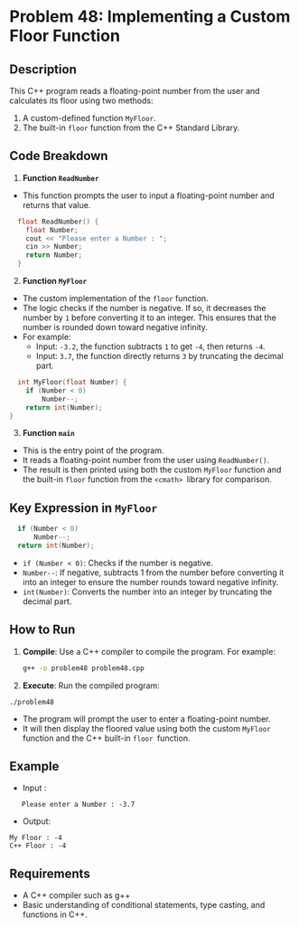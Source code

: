 # Problem 48: Implementing a Custom Floor Function

## Description
This C++ program reads a floating-point number from the user and calculates its floor using two methods:
1. A custom-defined function `MyFloor`.
2. The built-in `floor` function from the C++ Standard Library.

## Code Breakdown

1. **Function `ReadNumber`**
* This function prompts the user to input a floating-point number and returns that value.
```cpp
  float ReadNumber() {
    float Number;
    cout << "Please enter a Number : ";
    cin >> Number;
    return Number;
  }
```
2. **Function `MyFloor`**
* The custom implementation of the `floor` function.
* The logic checks if the number is negative. If so, it decreases the number by `1` before converting it to an integer. This ensures that the number is rounded down toward negative infinity.
* For example:
  * Input: `-3.2`, the function subtracts `1` to get `-4`, then returns `-4`.
  * Input: `3.7`, the function directly returns `3` by truncating the decimal part.
```cpp
  int MyFloor(float Number) {
    if (Number < 0)
        Number--;
    return int(Number);
}
```
3. **Function `main`**
* This is the entry point of the program.
* It reads a floating-point number from the user using `ReadNumber()`.
* The result is then printed using both the custom `MyFloor` function and the built-in `floor` function from the `<cmath> `library for comparison.

## Key Expression in `MyFloor`

```Cpp
  if (Number < 0)
      Number--;
  return int(Number);
```
* `if (Number < 0)`: Checks if the number is negative.
* `Number--`: If negative, subtracts 1 from the number before converting it into an integer to ensure the number rounds toward negative infinity.
* `int(Number)`: Converts the number into an integer by truncating the decimal part.
## How to Run
1. **Compile**: Use a C++ compiler to compile the program. For example:
   ```bash
   g++ -o problem48 problem48.cpp
   ```

 2. **Execute**: Run the compiled program:
 ```
./problem48
 ```
* The program will prompt the user to enter a floating-point number.
* It will then display the floored value using both the custom `MyFloor` function and the C++ built-in `floor `function.

## Example
- Input :
 ```
	Please enter a Number : -3.7
 ```
 -  Output:
```
My Floor : -4
C++ Floor : -4
```

## Requirements
- A C++ compiler such as g++
- Basic understanding of conditional statements, type casting, and functions in C++.